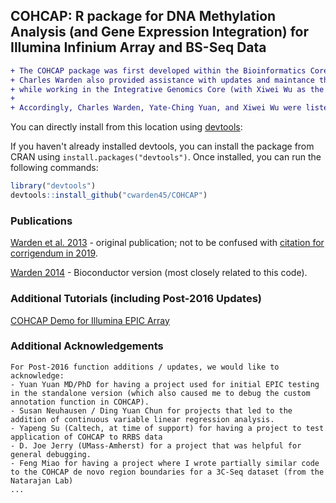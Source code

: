 ## COHCAP: R package for DNA Methylation Analysis (and Gene Expression Integration) for Illumina Infinium Array and BS-Seq Data

```diff
+ The COHCAP package was first developed within the Bioinformatics Core, under the direction of Yate-Ching Yuan.
+ Charles Warden also provided assistance with updates and maintance that include a Bioconductor version of the package
+ while working in the Integrative Genomics Core (with Xiwei Wu as the director) as well as when he was/is not working at City of Hope.
+
+ Accordingly, Charles Warden, Yate-Ching Yuan, and Xiwei Wu were listed as authors (when a Bioconductor version was available). 
```

You can directly install from this location using [devtools](https://github.com/hadley/devtools):

If you haven't already installed devtools, you can install the package from CRAN using `install.packages("devtools")`.  Once installed, you can run the following commands:

 ```R
 library("devtools")
 devtools::install_github("cwarden45/COHCAP")
 ```

### Publications

[Warden et al. 2013](https://academic.oup.com/nar/article/41/11/e117/2411160) - original publication; not to be confused with [citation for corrigendum in 2019](https://academic.oup.com/nar/article/47/15/8335/5538015).

[Warden 2014](https://www.researchsquare.com/article/nprot-2965/v1) - Bioconductor version (most closely related to this code).

### Additional Tutorials (including Post-2016 Updates)

[COHCAP Demo for Illumina EPIC Array](https://github.com/cwarden45/DNAmethylation_templates/tree/master/EPIC_COHCAP_Demo)

### Additional Acknowledgements

 ```
For Post-2016 function additions / updates, we would like to acknowledge:
 - Yuan Yuan MD/PhD for having a project used for initial EPIC testing in the standalone version (which also caused me to debug the custom annotation function in COHCAP).
 - Susan Neuhausen / Ding Yuan Chun for projects that led to the addition of continuous variable linear regression analysis.
 - Yapeng Su (Caltech, at time of support) for having a project to test application of COHCAP to RRBS data
 - D. Joe Jerry (UMass-Amherst) for a project that was helpful for general debugging.
 - Feng Miao for having a project where I wrote partially similar code to the COHCAP de novo region boundaries for a 3C-Seq dataset (from the Natarajan Lab)
...
```
